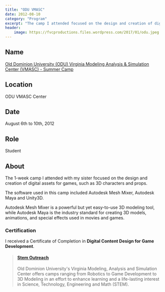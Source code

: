 ```yaml
---
title: "ODU VMASC"
date: 2012-08-10
category: "Program"
excerpt: "The camp I attended focused on the design and creation of digital assets for games, such as 3D characters and props."
header:
    image: https://fvcproductions.files.wordpress.com/2017/01/odu.jpeg
---
```


## Name

<a title="ODU VMASC" href="https://www.odu.edu/vmasc/summer-camps" target="_blank" rel="noopener">Old Dominion University (ODU) Virginia Modeling Analysis & Simulation Center (VMASC) - Summer Camp</a>

## Location

ODU VMASC Center

## Date

August 6th to 10th, 2012

## Role

Student

## About

The 1-week camp I attended with my sister focused on the design and creation of digital assets for games, such as 3D characters and props.

The software used in this camp included Autodesk Mesh Mixer, Autodesk Maya and Unity3D.

Autodesk Mesh Mixer is a powerful but yet easy-to-use 3D modeling tool, while Autodesk Maya is the industry standard for creating 3D models, animations, and special effects used in movies and games.

### Certification

I received a Certificate of Completion in **Digital Content Design for Game Development**.

<blockquote class="embedly-card"><h4><a href="https://www.odu.edu/vmasc/summer-camps">Stem Outreach</a></h4><p>Old Dominion University's Virginia Modeling, Analysis and Simulation Center offers camps ranging from Robotics to Game Development to 3D Modeling in an effort to enhance learning and a life-lasting interest in Science, Technology, Engineering and Math (STEM).</p></blockquote>
